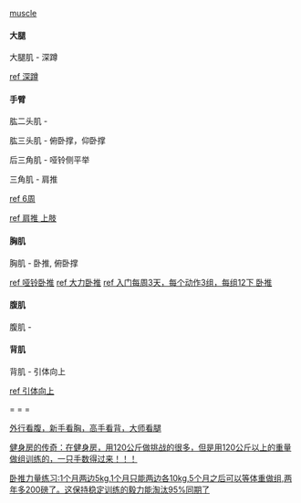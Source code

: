 
[muscle](https://item.jd.com/1004115039.html)

#### 大腿

大腿肌 - 深蹲

  [ref 深蹲](https://www.youtube.com/watch?v=lgUtnbLSb6k)

#### 手臂

肱二头肌 - 

肱三头肌 - 俯卧撑，仰卧撑

后三角肌 - 哑铃侧平举

三角肌 - 肩推

  [ref 6周](http://zh.wikihow.com/锻炼出结实的手臂)

  [ref 肩推 上肢](https://www.youtube.com/watch?v=lgUtnbLSb6k)
  
#### 胸肌

胸肌 - 卧推, 俯卧撑

  [ref 哑铃卧推](https://www.youtube.com/watch?v=J0fCqphI9_8) [ref 大力卧推](https://www.youtube.com/watch?v=Zu5obgmLloc)
  [ref 入门每周3天，每个动作3组，每组12下 卧推](https://www.youtube.com/watch?v=lgUtnbLSb6k)

#### 腹肌

腹肌 - 

#### 背肌

背肌 - 引体向上

  [ref 引体向上](https://www.youtube.com/watch?v=lgUtnbLSb6k)

= = =

[外行看腹，新手看胸，高手看背，大师看腿](https://github.com/7900ms/notinternet_deserted/tree/master/supplementary)

[健身房的传奇：在健身房，用120公斤做挑战的很多，但是用120公斤以上的重量做组训练的，一只手数得过来！！！](https://www.zhihu.com/question/21084197)

[卧推力量练习:1个月两边5kg,1个月只能两边各10kg,5个月之后可以等体重做组,两年多200磅了。这保持稳定训练的毅力能淘汰95%同期了](https://www.zhihu.com/question/21084197/answer/35592569)


